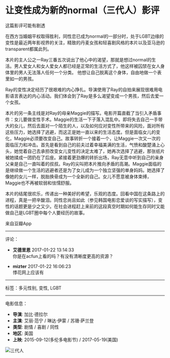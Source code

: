 # 让变性成为新的normal（三代人）影评

这篇影评可能有剧透

在西方当婚姻平权取得胜利，同性恋已成为normal的一部分时，处于LGBT边缘的变性是最近两年影视界的关注，精致的丹麦女孩和轻喜剧风格的本片以及亚马逊的transparent都属此列。

本片的主人公之一Ray三番五次说出了他心中的渴望，那就是想过normal的生活。男人爱女人和女人爱女人都已经是正常的生活方式了，他这样被囚禁在女人身体里的男人无法落人任何一个分类。 他想让自己脱离这个身体，自由地做一个表里如一的男孩。

Ray的变性决定经历了很艰难的内心挣扎。导演使用了Ray的自拍来展现很难用电影语言表达的内心活动。我们体会到了Ray是多么渴望变成一个男孩，然后去爱一个女孩。

本片的另一条主线是对Ray的母亲Maggie的描写。电影开篇直截了当引入矛盾事件：女儿要做变性手术。Maggie的生活一下子落入混乱中。即将失去自己一手带大的女儿，然后去面对一个陌生的人，以及如何应对变性所带来的风险，面对所有这些压力，她选择了逃避，而这正是她一直以来的生活态度。但是面临女儿的变化，Maggie必须要改变自己。故事转折一个接着一个，让Maggie一次又一次的面临压力和冲击。首先是看到自己的前夫过着幸福美满的生活，气愤和酸楚涌上心头，她觉着自己去承担改变女儿变性的决定太难了，她再次选择了逃避，那张纸片被她揉成一团扔在了后座。紧接着更劲爆的转折出场，Ray无意中听到自己的亲身父亲是自己一直叫着的叔叔。Ray的尖叫把本片推向矛盾的高潮。Maggie面临的是继续做一个生活的逃避者还是为了女儿成为一个独立坚强的单身妈妈。她选择了像她的女儿一样，脱胎换骨成为一个全新的自己。女儿不愿意被身体束缚，Maggie也不再被软弱和怯懦舒服。

本片的结尾很欢乐，传递出一种美好的希望，乐观的态度。回看中国在这条路上的进程，真是一把辛酸泪。同性恋尚且如此（参见韩国电影恋爱谈的写实描写），变性的话题更是少之又少。在社会进程赶上来前的这段真空时期如何能生存同时又能做自己是LGBT圈中每个人要经历的故事。

来自豆瓣App

---

评论：

- **艾德里恩** 2017-01-22 13:14:33  
  你是在acfun上看的吗？有没有清晰度更高的资源？

- **mizter** 2017-01-22 16:06:23  
  悸花网上应该有

---

标签：多元性别, 变性, LGBT

---

电影信息：

- **导演**: 加比·德拉尔
- **主演**: 艾丽·范宁 / 琳达·伊蒙 / 苏珊·萨兰登
- **类型**: 剧情 / 喜剧 / 同性
- **地区**: 美国
- **上映**: 2015-09-12(多伦多电影节) / 2017-05-19(美国)

![三代人](https://img9.doubanio.com/view/photo/s_ratio_poster/public/p2454429745.webp)